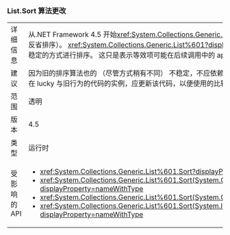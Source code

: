 ### <a name="listsort-algorithm-changed"></a>List.Sort 算法更改

|   |   |
|---|---|
|详细信息|从.NET Framework 4.5 开始<xref:System.Collections.Generic.List%601?displayProperty=name>的排序算法变得 （而不是快速排序反省排序）。 <xref:System.Collections.Generic.List%601?displayProperty=name>排序已被稳定的但此更改可能会导致不同的方案以不稳定的方式进行排序。 这只是表示等效项可能在后续调用中的 api 的不同顺序排序。|
|建议|因为旧的排序算法也的 （尽管方式稍有不同） 不稳定，不应依赖于始终按特定顺序排序的等效项的任何代码。 如果有具体，取决于和正在 lucky 与旧行为的代码的实例，应更新该代码，以便使用的比较器确定地将所需顺序中的项进行排序。|
|范围|透明|
|版本|4.5|
|类型|运行时|
|受影响的 API|<ul><li><xref:System.Collections.Generic.List%601.Sort?displayProperty=nameWithType></li><li><xref:System.Collections.Generic.List%601.Sort(System.Collections.Generic.IComparer{%600})?displayProperty=nameWithType></li><li><xref:System.Collections.Generic.List%601.Sort(System.Comparison{%600})?displayProperty=nameWithType></li><li><xref:System.Collections.Generic.List%601.Sort(System.Int32,System.Int32,System.Collections.Generic.IComparer{%600})?displayProperty=nameWithType></li></ul>|

